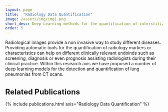 ```yaml
---
layout: page
title:  "Radiology Data Quantification"
image: /assets/img/img1.png
short_desc: Deep Learning methods for the quantification of interstitial lung diseases.
order: 5
---
```


Radiological images provide a non invasive way to study different diseases. Providing automatic tools for the quantification of radiology markers or characteristics can help on different clinically relevant endoinds such as screening, diagnosis or even prognosis assisting radiologists during their clinical practice. Within this research axis we have proposed a number of deep learning models for the detection and quantification of lung pneumonias from CT scans.

<h1 class="mt-4 mb-5 display-4" style="font-size: x-large;">Related Publications</h1>
{% include publications.html axis="Radiology Data Quantification" %}